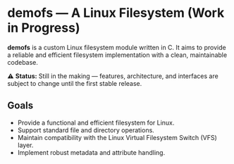 # demofs — A Linux Filesystem (Work in Progress)

**demofs** is a custom Linux filesystem module written in C. It aims to provide a reliable and efficient filesystem implementation with a clean, maintainable codebase.

⚠️ **Status:** Still in the making — features, architecture, and interfaces are subject to change until the first stable release.

## Goals

* Provide a functional and efficient filesystem for Linux.
* Support standard file and directory operations.
* Maintain compatibility with the Linux Virtual Filesystem Switch (VFS) layer.
* Implement robust metadata and attribute handling.
